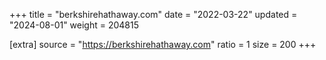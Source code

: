 +++
title = "berkshirehathaway.com"
date = "2022-03-22"
updated = "2024-08-01"
weight = 204815

[extra]
source = "https://berkshirehathaway.com"
ratio = 1
size = 200
+++
